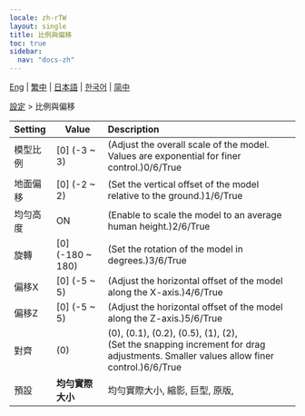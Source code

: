 ```yaml
---
locale: zh-rTW
layout: single
title: 比例與偏移
toc: true
sidebar:
  nav: "docs-zh"
---
```

[Eng](/dancexr/menu/2025.4/actor/scale_&_offset) | [繁中](/tw/dancexr/menu/2025.4/actor/scale_&_offset) | [日本語](/jp/dancexr/menu/2025.4/actor/scale_&_offset) | [한국어](/kr/dancexr/menu/2025.4/actor/scale_&_offset) | [简中](/zh/dancexr/menu/2025.4/actor/scale_&_offset)

[設定](../menu#設定) > 比例與偏移



| Setting | Value | Description |
| :--- | --- | :--- |
| 模型比例 | [0] (-3 ~ 3) | (Adjust the overall scale of the model. Values are exponential for finer control.)0/6/True
| 地面偏移 | [0] (-2 ~ 2) | (Set the vertical offset of the model relative to the ground.)1/6/True
| 均勻高度 | ON | (Enable to scale the model to an average human height.)2/6/True
| 旋轉 | [0] (-180 ~ 180) | (Set the rotation of the model in degrees.)3/6/True
| 偏移X | [0] (-5 ~ 5) | (Adjust the horizontal offset of the model along the X-axis.)4/6/True
| 偏移Z | [0] (-5 ~ 5) | (Adjust the horizontal offset of the model along the Z-axis.)5/6/True
| 對齊 | (0) | (0), (0.1), (0.2), (0.5), (1), (2), <br/>(Set the snapping increment for drag adjustments. Smaller values allow finer control.)6/6/True
| 預設 | **均勻實際大小** | 均勻實際大小, 縮影, 巨型, 原版,  |
